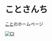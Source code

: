 # ことさんち

[こと](https://x.com/kotolabdev)のホームページ

[![CI](https://github.com/katsujukou/kotolab-hp/actions/workflows/ci.yaml/badge.svg)](https://github.com/katsujukou/kotolab-hp/actions/workflows/ci.yaml)
